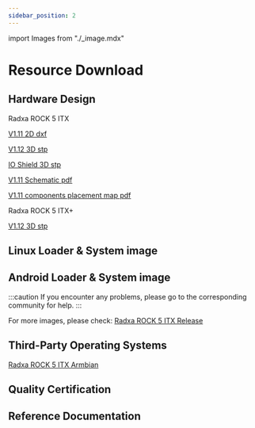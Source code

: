 ```yaml
---
sidebar_position: 2
---
```


import Images from "./\_image.mdx"

# Resource Download

## Hardware Design

Radxa ROCK 5 ITX

[V1.11 2D dxf](https://dl.radxa.com/rock5/5itx/v1110/radxa_rock_5itx_v1110_2d_dxf.zip)

[V1.12 3D stp](https://dl.radxa.com/rock5/5itx/radxa_rock_5_itx_pcba_v1_12.stp.zip)

[IO Shield 3D stp](https://dl.radxa.com/rock5/5itx/v1110/radxa_rock_5itx_io_shield_3d_v1110.zip)

[V1.11 Schematic pdf](https://dl.radxa.com/rock5/5itx/v1110/radxa_rock_5itx_v1110_schematic.pdf)

[V1.11 components placement map pdf](https://dl.radxa.com/rock5/5itx/v1110/radxa_rock_5itx_v1110_components_placement_map.pdf)

Radxa ROCK 5 ITX+

[V1.12 3D stp](https://dl.radxa.com/rock5/5itx-plus/5ITX_+_pcba_v1_12.zip)

## Linux Loader & System image

<Images loader={true} system_img={true} spi_img={false} />

## Android Loader & System image

<Images miniloader={true} android_sd_img={true} spi_img={false} />
<Images miniloader={false} android_emmc_img={true} spi_img={false} />
<Images miniloader={false} android_ssd_img={true} spi_img={false} />

:::caution
If you encounter any problems, please go to the corresponding community for help.
:::

For more images, please check: [Radxa ROCK 5 ITX Release](https://github.com/radxa-build/rock-5-itx/releases)

## Third-Party Operating Systems

[Radxa ROCK 5 ITX Armbian](https://www.armbian.com/radxa-rock-5-itx/)

## Quality Certification

## Reference Documentation
